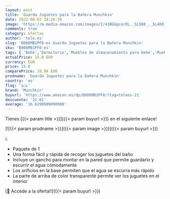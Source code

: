 ```yaml
---
layout: post
title: 'Guarda Juguetes para la Bañera Munchkin'
date: 2022-08-07 18:26:38
image: 'https://m.media-amazon.com/images/I/41BGGgcerDL._SL500_._SL400_.jpg'
comments: true
category: ofertas
author: 'tole.es'
slug: 'B006MB1PF0-es Guarda Juguetes para la Bañera Munchkin'
sku: 'B006MB1PF0-es'
tags: [ 'Bebé','Dormitorio','Muebles de almacenamiento para bebé','Muebles para bebé','munchkin','🇪🇸', ]
actualPrice: 15.0 EUR
currency: EUR
price: 15.0
comparePrice: 18.99 EUR
prodname: 'Guarda Juguetes para la Bañera Munchkin'
country: 'es'
flag: '🇪🇸'
brand: 'Munchkin'
buyurl: 'https://www.amazon.es/dp/B006MB1PF0/?tag=tolees-21'
descuento: '21.01'
average: '16.8290909090908'
---
```


Tienes [{{< param title >}}]({{< param buyurl >}}) en el siguiente enlace!

[![{{< param prodname >}}]({{< param image >}})]({{< param buyurl >}})

ℹ️:

- Paquete de 1
- Una forma fácil y rápida de recoger los juguetes del baño
- Incluye un gancho para montar en la pared que permite guardarlo y escurrir el agua cómodamente
- Los orificios en la base permiten que el agua se escurra más rápido
- La parte de arriba de color transparente permite ver los juguetes en el interior

[🛒 Accede a la oferta!!]({{< param buyurl >}})
